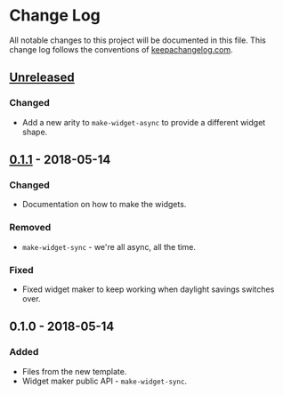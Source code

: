 # Change Log
All notable changes to this project will be documented in this file. This change log follows the conventions of [keepachangelog.com](http://keepachangelog.com/).

## [Unreleased]
### Changed
- Add a new arity to `make-widget-async` to provide a different widget shape.

## [0.1.1] - 2018-05-14
### Changed
- Documentation on how to make the widgets.

### Removed
- `make-widget-sync` - we're all async, all the time.

### Fixed
- Fixed widget maker to keep working when daylight savings switches over.

## 0.1.0 - 2018-05-14
### Added
- Files from the new template.
- Widget maker public API - `make-widget-sync`.

[Unreleased]: https://github.com/your-name/cljwebsword/compare/0.1.1...HEAD
[0.1.1]: https://github.com/your-name/cljwebsword/compare/0.1.0...0.1.1
